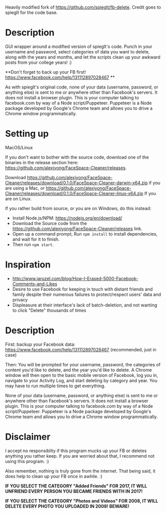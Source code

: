 Heavily modified fork of https://github.com/spieglt/fb-delete.  Credit goes to spieglt for the code base. 

# Description

GUI wrapper around a modified version of spieglt's code.  Punch in your username and password, select categories of data you want to delete, along with the years and months, and let the scripts clean up your awkward posts from your college years! :)

**Don't forget to back up your FB first! https://www.facebook.com/help/131112897028467 **

As with spieglt's original code, none of your data (username, password, or anything else) is sent to me or anywhere other than Facebook's servers. It does not install a browser plugin. This is your computer talking to facebook.com by way of a Node script/Puppeteer. Puppeteer is a Node package developed by Google's Chrome team and allows you to drive a Chrome window programmatically.

# Setting up

MacOS/Linux

If you don't want to bother with the source code, download one of the binaries in the release section here: https://github.com/alexjyong/FaceSpace-Cleaner/releases.

Download https://github.com/alexjyong/FaceSpace-Cleaner/releases/download/0.1.0/FaceSpace-Cleaner-darwin-x64.zip if you are using a Mac, or https://github.com/alexjyong/FaceSpace-Cleaner/releases/download/0.1.0/FaceSpace-Cleaner-linux-x64.zip If you are on Linux.

If you rather build from source, or you are on Windows, do this instead:

* Install Node.js/NPM: https://nodejs.org/en/download/
* Download the Source code from the https://github.com/alexjyong/FaceSpace-Cleaner/releases link.
* Open up a command prompt, Run `npm install` to install dependencies, and wait for it to finish.
* Then run `npm start`.



# Inspiration
- http://www.jaruzel.com/blog/How-I-Erased-5000-Facebook-Comments-and-Likes
- Desire to use Facebook for keeping in touch with distant friends and family despite their numerous failures to protect/respect users' data and privacy
- Displeasure at their interface's lack of batch-deletion, and not wanting to click "Delete" thousands of times

# Description
First: backup your Facebook data: https://www.facebook.com/help/131112897028467 (recommended, just in case)

Then: You will be prompted for your username, password, the categories of content you'd like to delete, and the year you'd like to delete. A Chrome window will then open to the basic mobile version of Facebook, log you in, navigate to your Activity Log, and start deleting by category and year. You may have to run multiple times to get everything.

None of your data (username, password, or anything else) is sent to me or anywhere other than Facebook's servers. It does not install a browser plugin. This is your computer talking to facebook.com by way of a Node script/Puppeteer. Puppeteer is a Node package developed by Google's Chrome team and allows you to drive a Chrome window programmatically.


# Disclaimer 
I accept no responsiblity if this program mucks up your FB or deletes anything you rather keep.  If you are worried about that, I recommend not using this program. :)

Also remember, nothing is truly gone from the internet. That being said, it does help to clean up your FB once in awhile. :)

**IF YOU SELECT THE CATEGORY "Added Friends" FOR 2017, IT WILL UNFRIEND EVERY PERSON YOU BECAME FRIENDS WITH IN 2017!**

**IF YOU SELECT THE CATEGORY "Photos and Videos" FOR 2008, IT WILL DELETE EVERY PHOTO YOU UPLOADED IN 2008! BEWARE!**
